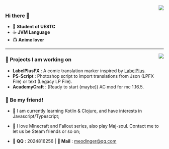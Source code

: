 <img align="right" src="https://github-readme-stats.vercel.app/api?username=Meodinger&show_icons=true&count_private=false&hide_title=true&include_all_commits=true&theme=buefy">

### Hi there 👋

- :book: **Student of UESTC**
- :coffee: **JVM Language**
- :tv: **Anime lover**

---

<img align="right" src="https://github-readme-stats.vercel.app/api/top-langs/?username=Meodinger&layout=compact"/>

### :wrench: Projects I am working on

 - **LabelPlusFX** : A comic translation marker inspired by [LabelPlus](https://noodlefighter.com/label_plus/).
 - **PS-Script** : Photoshop script to import translations from Json (LPFX File) or text (Legacy LP File).
 - **AcademyCraft** : (Ready to start (maybe)) AC mod for mc 1.16.5.

 ### :tada: Be my friend!

 - :seedling: I am currently learning Kotlin & Clojure, and have interests in Javascript/Typescript;
 - :game_die: I love Minecraft and Fallout series, also play Maj-soul. Contact me to let us be Steam friends or so on;


 - **:penguin: QQ** : 2024816256 | **:e-mail: Mail** : meodinger@qq.com
